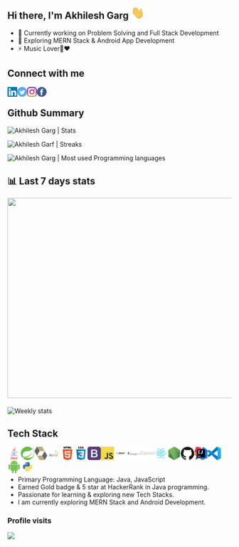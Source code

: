 ## Hi there, I'm Akhilesh Garg <img src="https://raw.githubusercontent.com/akgarg0472/akgarg0472/main/.github/images/hi.gif" width="30px">

- 🔭 Currently working on Problem Solving and Full Stack Development
- 🌱 Exploring MERN Stack & Android App Development
- ⚡ Music Lover🎵❤️

## Connect with me
<a href="https://www.linkedin.com/in/akgarg0472/"><img align="left" alt="LinkedIn" width="22px" src="https://raw.githubusercontent.com/akgarg0472/akgarg0472/main/.github/images/linkedin.svg"/></a>
<a href="https://twitter.com/akgarg0472"><img align="left" alt="Twitter" width="22px" src="https://raw.githubusercontent.com/akgarg0472/akgarg0472/main/.github/images/twitter.png"/></a>
<a href="https://www.instagram.com/akgarg0407/"><img align="left" alt="Instagram" width="22px" src="https://raw.githubusercontent.com/akgarg0472/akgarg0472/main/.github/images/instagram.png"/></a>
<a href="https://www.facebook.com/akgarg0407"><img align="left" alt="Facebook" width="22px" src="https://raw.githubusercontent.com/akgarg0472/akgarg0472/main/.github/images/facebook.png" /></a>
<br/>

## Github Summary
<!-- <p align="left"><img src="https://github-profile-trophy.vercel.app/?username=akgarg0472&theme=darkhub" alt="Akhilesh Garg github quick summary"/></p> -->
<p align="left"><img src="https://github-readme-stats.vercel.app/api?username=akgarg0472&show_icons=true&theme=gotham&count_private=true" alt="Akhilesh Garg | Stats"></p>
<p align="left"><img src="https://github-readme-streak-stats.herokuapp.com/?user=akgarg0472&&theme=gotham" alt="Akhilesh Garf | Streaks"></p>
<p align="left"><img src="https://github-readme-stats.vercel.app/api/top-langs/?username=akgarg0472&theme=gotham" alt="Akhilesh Garg | Most used Programming languages"></p> 

## 📊 Last 7 days stats
<img width="600px" height="450px" src="https://wakatime.com/share/@akgarg0472/debc8931-4987-4de8-bfb2-04296e5e2cd4.png" />
<br/><br/>
<img src="https://github-readme-stats.vercel.app/api/wakatime?username=akgarg0472&layuout=compact&theme=gotham" alt="Weekly stats"/>

## Tech Stack
<img align="left" alt="Java" width="30px" src="https://raw.githubusercontent.com/akgarg0472/akgarg0472/main/.github/images/java.svg" />
<img align="left" alt="Spring" width="30px" src="https://raw.githubusercontent.com/akgarg0472/akgarg0472/main/.github/images/spring.svg" />
<img align="left" alt="Hibernate" width="30px" src="https://raw.githubusercontent.com/akgarg0472/akgarg0472/main/.github/images/hibernate.svg" />
<img align="left" alt="MySQL" width="30px" src="https://raw.githubusercontent.com/github/explore/80688e429a7d4ef2fca1e82350fe8e3517d3494d/topics/mysql/mysql.png" />
<img align="left" alt="HTML5" width="30px" src="https://raw.githubusercontent.com/github/explore/80688e429a7d4ef2fca1e82350fe8e3517d3494d/topics/html/html.png" />
<img align="left" alt="CSS3" width="30px" src="https://raw.githubusercontent.com/github/explore/80688e429a7d4ef2fca1e82350fe8e3517d3494d/topics/css/css.png" />
<img align="left" alt="Bootstrap" width="30px" src="https://raw.githubusercontent.com/github/explore/80688e429a7d4ef2fca1e82350fe8e3517d3494d/topics/bootstrap/bootstrap.png" />
<img align="left" alt="JavaScript" width="30px" src="https://raw.githubusercontent.com/github/explore/80688e429a7d4ef2fca1e82350fe8e3517d3494d/topics/javascript/javascript.png" />
<img align="left" alt="jQuery" width="30px" src="https://raw.githubusercontent.com/github/explore/80688e429a7d4ef2fca1e82350fe8e3517d3494d/topics/jquery/jquery.png" />
<img align="left" alt="MongoDB" width="30px" src="https://raw.githubusercontent.com/github/explore/80688e429a7d4ef2fca1e82350fe8e3517d3494d/topics/mongodb/mongodb.png" />
<img align="left" alt="Express" width="30px" src="https://raw.githubusercontent.com/github/explore/80688e429a7d4ef2fca1e82350fe8e3517d3494d/topics/express/express.png" />
<img align="left" alt="React JS" width="30px" src="https://raw.githubusercontent.com/github/explore/80688e429a7d4ef2fca1e82350fe8e3517d3494d/topics/react/react.png" />
<img align="left" alt="NodeJS" width="30px" src="https://raw.githubusercontent.com/github/explore/80688e429a7d4ef2fca1e82350fe8e3517d3494d/topics/nodejs/nodejs.png" />
<img align="left" alt="VCS" width="30px" src="https://raw.githubusercontent.com/github/explore/78df643247d429f6cc873026c0622819ad797942/topics/github/github.png" />
<img align="left" alt="IntelliJ Idea" width="30px" src="https://raw.githubusercontent.com/akgarg0472/akgarg0472/main/.github/images/intellij-idea.svg" />
<img align="left" alt="VS Code" width="30px" src="https://raw.githubusercontent.com/github/explore/80688e429a7d4ef2fca1e82350fe8e3517d3494d/topics/visual-studio-code/visual-studio-code.png" />
<img align="left" alt="Android" width="30px" src="https://raw.githubusercontent.com/github/explore/80688e429a7d4ef2fca1e82350fe8e3517d3494d/topics/android/android.png" />
<img align="left" alt="Python" width="30px" src="https://raw.githubusercontent.com/github/explore/80688e429a7d4ef2fca1e82350fe8e3517d3494d/topics/python/python.png" />
<br/>
<br/>
<br/>
	
* Primary Programming Language: Java, JavaScript
* Earned Gold badge & 5 star at HackerRank in Java programming.
* Passionate for learning & exploring new Tech Stacks.
* I am currently exploring MERN Stack and Android Development.

### Profile visits
<img src='https://profile-counter.glitch.me/akgarg0472/count.svg' width='auto'>
